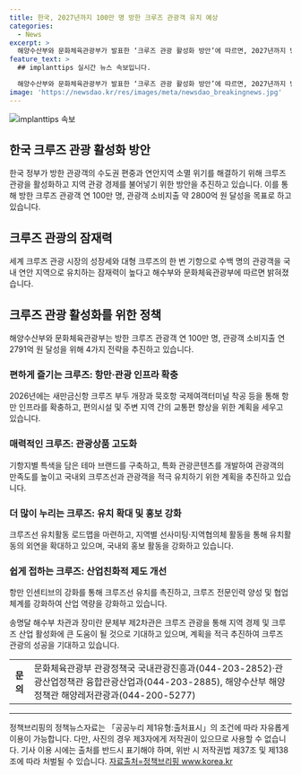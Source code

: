 ```yaml
---
title: 한국, 2027년까지 100만 명 방한 크루즈 관광객 유치 예상
categories:
  - News
excerpt: >
  해양수산부와 문화체육관광부가 발표한 ‘크루즈 관광 활성화 방안’에 따르면, 2027년까지 방한 크루즈 관광객 연 100만 명, 관광객 소비지출 약 2800억 원 달성을 목표로 한다. 이를 위해 항만·관광 기반 확충, 관광상품 고도화, 기항지 유치 확대, 산업 친화적 제도 개선 등 4가지 전략을 추진할 예정이다. 크루즈 관광을 통해 연안 지역 경제 활력을 높이고 지역 관광을 촉진하여 방한 관광객을 유치하는데 주력할 것으로 보인다.
feature_text: >
  ## implanttips 실시간 뉴스 속보입니다.

  해양수산부와 문화체육관광부가 발표한 ‘크루즈 관광 활성화 방안’에 따르면, 2027년까지 방한 크루즈 관광객 연 100만 명, 관광객 소비지출 약 2800억 원 달성을 목표로 한다. 이를 위해 항만·관광 기반 확충, 관광상품 고도화, 기항지 유치 확대, 산업 친화적 제도 개선 등 4가지 전략을 추진할 예정이다. 크루즈 관광을 통해 연안 지역 경제 활력을 높이고 지역 관광을 촉진하여 방한 관광객을 유치하는데 주력할 것으로 보인다.
image: 'https://newsdao.kr/res/images/meta/newsdao_breakingnews.jpg'
---
```


<p><img src="https://newsdao.kr/res/images/meta/newsdao_breakingnews.jpg" alt="implanttips 속보" /></p>

<h2 data-ke-size="size26">한국 크루즈 관광 활성화 방안</h2>

<p data-ke-size="size16">한국 정부가 방한 관광객의 수도권 편중과 연안지역 소멸 위기를 해결하기 위해 크루즈 관광을 활성화하고 지역 관광 경제를 불어넣기 위한 방안을 추진하고 있습니다. 이를 통해 방한 크루즈 관광객 연 100만 명, 관광객 소비지출 약 2800억 원 달성을 목표로 하고 있습니다.</p>

<h2 data-ke-size="size24">크루즈 관광의 잠재력</h2>

<p data-ke-size="size16">세계 크루즈 관광 시장의 성장세와 대형 크루즈의 한 번 기항으로 수백 명의 관광객을 국내 연안 지역으로 유치하는 잠재력이 높다고 해수부와 문화체육관광부에 따르면 밝혀졌습니다.</p>

<h2 data-ke-size="size24">크루즈 관광 활성화를 위한 정책</h2>

<p data-ke-size="size16">해양수산부와 문화체육관광부는 방한 크루즈 관광객 연 100만 명, 관광객 소비지출 연 2791억 원 달성을 위해 4가지 전략을 추진하고 있습니다.</p>

<h3 data-ke-size="size22">편하게 즐기는 크루즈: 항만·관광 인프라 확충</h3>

<p data-ke-size="size16">2026년에는 새만금신항 크루즈 부두 개장과 묵호항 국제여객터미널 착공 등을 통해 항만 인프라를 확충하고, 편의시설 및 주변 지역 간의 교통편 향상을 위한 계획을 세우고 있습니다.</p>

<h3 data-ke-size="size22">매력적인 크루즈: 관광상품 고도화</h3>

<p data-ke-size="size16">기항지별 특색을 담은 테마 브랜드를 구축하고, 특화 관광콘텐츠를 개발하여 관광객의 만족도를 높이고 국내외 크루즈선과 관광객을 적극 유치하기 위한 계획을 추진하고 있습니다.</p>

<h3 data-ke-size="size22">더 많이 누리는 크루즈: 유치 확대 및 홍보 강화</h3>

<p data-ke-size="size16">크루즈선 유치활동 로드맵을 마련하고, 지역별 선사미팅·지역협의체 활동을 통해 유치활동의 외연을 확대하고 있으며, 국내외 홍보 활동을 강화하고 있습니다.</p>

<h3 data-ke-size="size22">쉽게 접하는 크루즈: 산업친화적 제도 개선</h3>

<p data-ke-size="size16">항만 인센티브의 강화를 통해 크루즈선 유치를 촉진하고, 크루즈 전문인력 양성 및 협업체계를 강화하여 산업 역량을 강화하고 있습니다.</p>

<p data-ke-size="size16">송명달 해수부 차관과 장미란 문체부 제2차관은 크루즈 관광을 통해 지역 경제 및 크루즈 산업 활성화에 큰 도움이 될 것으로 기대하고 있으며, 계획을 적극 추진하여 크루즈 관광의 성공을 기대하고 있습니다.</p>

<table>
    <tr>
        <th>문의</th>
        <td>문화체육관광부 관광정책국 국내관광진흥과(044-203-2852)·관광산업정책관 융합관광산업과(044-203-2885), 해양수산부 해양정책관 해양레저관광과(044-200-5277)</td>
    </tr>
</table>

<hr>

<p data-ke-size="size16">정책브리핑의 정책뉴스자료는 「공공누리 제1유형:출처표시」의 조건에 따라 자유롭게 이용이 가능합니다. 다만, 사진의 경우 제3자에게 저작권이 있으므로 사용할 수 없습니다. 기사 이용 시에는 출처를 반드시 표기해야 하며, 위반 시 저작권법 제37조 및 제138조에 따라 처벌될 수 있습니다. <a href="www.korea.kr">자료출처=정책브리핑 www.korea.kr</a></p>

